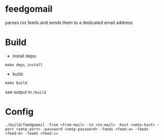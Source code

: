 # feedgomail
parses rss feeds and sends them to a dedicated email address

# Build

- install deps:
```
make deps_install
```
- build:
```
make build
```
see output in `/build`

# Config

```
./build/feedgomail -from <from-mail> -to <to-mail> -host <smtp-host> -port <smtp-port> -password <smtp-password> -feeds <feed-a> -feeds <feed-b> -feeds <feed-c>
```
